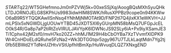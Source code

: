 $START$q22/WT5GHefmnoJm0nPZVWj5k+00xeSSjXq/AoogBQsMXhSyuQHkLTDJORNOJELG8SKPhUs9983idwHlM8SWK/hRusXPPBz9cope0n94KKWwO6aB9R5YTQQKAwIlSnNsq4YNhMjNMOTAt9D/FNP2tI7Q4jIxKX1eWKVH+JJmLPSlx5xNGWDLjgUOUwYTBD45JXDT5Xl6yGUrpMN58bMsQ7UFGpJcELO0kS4R/Ga8p7aP2tiRtZoVIRULJAVYpK6IDWNcJS92SLy6iA+Px9iyXSamJE3Ti1Cphx42jM2sf0/mvH7ko20ZZ+hhMJ1M29H4bCbOYBa7XzTVvmfXlDPK9Wr4CnHDoELdQRuhe5FzNa2+Wk3DTGGtqv5zgy967U7TJLkLaqtMdn7Yg2tj0fb5EBWd2YTdNnUZHtvVStUpfhItBmXp/HuWvuqDLQZ7XNxg$END$